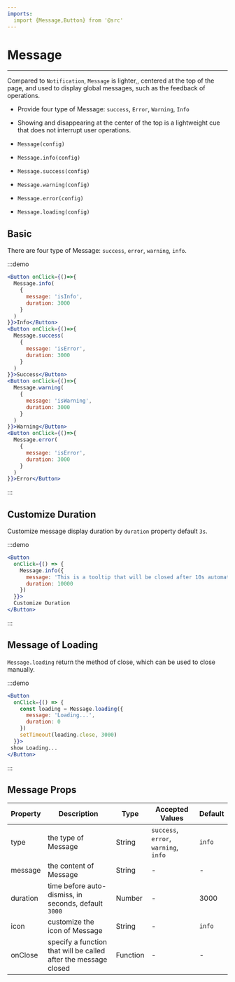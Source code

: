 ```yaml
---
imports:
  import {Message,Button} from '@src'
---
```

# Message

----

Compared to `Notification`, `Message` is lighter,, centered at the top of the page, and used to display global messages, such as the feedback of operations.

- Provide four type of Message: `success`, `Error`, `Warning`, `Info`
- Showing and disappearing at the center of the top is a lightweight cue that does not interrupt user operations.


- `Message(config)`
- `Message.info(config)`
- `Message.success(config)`
- `Message.warning(config)`
- `Message.error(config)`
- `Message.loading(config)`

## Basic

There are four type of Message: `success`, `error`, `warning`, `info`.

:::demo
```jsx
<Button onClick={()=>{
  Message.info(
    {
      message: 'isInfo',
      duration: 3000
    }
  )
}}>Info</Button>
<Button onClick={()=>{
  Message.success(
    {
      message: 'isError',
      duration: 3000
    }
  )
}}>Success</Button>
<Button onClick={()=>{
  Message.warning(
    {
      message: 'isWarning',
      duration: 3000
    }
  )
}}>Warning</Button>
<Button onClick={()=>{
  Message.error(
    {
      message: 'isError',
      duration: 3000
    }
  )
}}>Error</Button>
```
:::

## Customize Duration

Customize message display duration by `duration` property default `3s`.

:::demo
```jsx
<Button
  onClick={() => {
    Message.info({
      message: 'This is a tooltip that will be closed after 10s automatically.',
      duration: 10000
    })
  }}>
  Customize Duration
</Button>
```
:::

## Message of Loading

`Message.loading` return the method of close, which can be used to close manually.

:::demo
```jsx
<Button
  onClick={() => {
    const loading = Message.loading({
      message: 'Loading...',
      duration: 0
    })
    setTimeout(loading.close, 3000)
  }}>
 show Loading...
</Button>
```
:::

## Message Props

| Property      | Description          | Type      | Accepted Values                           | Default  |
|---------- |-------------- |---------- |--------------------------------  |-------- |
| type | the type of Message | String | `success`, `error`, `warning`, `info` | `info` |
| message | the content of Message | String | - | - |
| duration | time before auto-dismiss, in seconds, default `3000` | Number | - | 3000 |
| icon | customize the icon of Message | String | - | `info` |
| onClose | specify a function that will be called after the message closed | Function | - | - |


